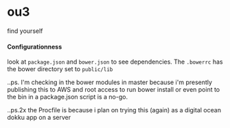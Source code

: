 ou3
===

find yourself

#### Configurationness
look at ```package.json``` and ```bower.json``` to see dependencies.
The ```.bowerrc``` has the bower directory set to ```public/lib```

..ps.  I'm checking in the bower modules in master because i'm presently publishing this to AWS and root access to run bower install or even point to the bin in a package.json script is a no-go.

..ps.2x the Procfile is because i plan on trying this (again) as a digital ocean dokku app on a server